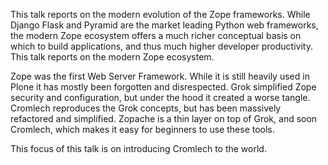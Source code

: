 This talk reports on the modern evolution of the Zope frameworks. While Django Flask and Pyramid are the market leading Python web frameworks, the modern Zope ecosystem offers a much richer conceptual basis on which to build applications, and thus much higher developer productivity.  This talk reports on the modern Zope ecosystem.

Zope was the first Web Server Framework.  While it is still heavily used in Plone it has mostly been forgotten and disrespected. Grok simplified Zope security and  configuration, but under the hood it created a worse tangle.  Cromlech reproduces the Grok concepts, but has been massively refactored and simplified. Zopache is a thin layer on top of Grok, and soon Cromlech, which makes it easy for beginners to use these tools.

 This focus of this talk is on introducing Cromlech  to the world. 
